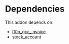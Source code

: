 # Dependencies

This addon depends on:

- [l10n_gcc_invoice](https://github.com/bringout/oca-ocb-l10n_asia-pacific/tree/efdea80ab89e6fd2dde7037541c6b7598c085136/odoo-bringout-oca-ocb-l10n_gcc_invoice)
- [stock_account](https://github.com/bringout/oca-ocb-accounting/tree/1c86482d8238e19ed78579629f21cd46d51a058e/odoo-bringout-oca-ocb-stock_account)
